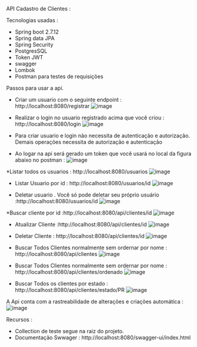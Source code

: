 API Cadastro de Clientes :

Tecnologias usadas :
  - Spring boot 2.7.12
  - Spring data JPA
  - Spring Security
  - PostgresSQL
  - Token JWT
  - swagger
  - Lombok
  - Postman para testes de requisições

Passos para usar a api.

* Criar um usuario com o seguinte endpoint : http://localhost:8080/registrar
![image](https://github.com/user-attachments/assets/6535b1a9-ba7b-42db-81d7-292fa579108e)

* Realizar o login no usuario registrado acima que você criou : http://localhost:8080/login
![image](https://github.com/user-attachments/assets/bc6a5c9e-a9ef-4a55-85b6-ef69e60aafd6)

* Para criar usuario e login não necessita de autenticação e autorização. Demais operações necessita de autorização e autenticação
  
*  Ao logar na api será gerado um token que você usará no local da figura abaixo no postman :
  ![image](https://github.com/user-attachments/assets/438e3913-edbd-4abe-a3b9-1db6cfa9d26b)

*Listar todos os usuarios : http://localhost:8080/usuarios
  ![image](https://github.com/user-attachments/assets/b77809b2-45e5-4663-9488-fe80b46cc5cc)

* Listar Usuario por id :  http://localhost:8080/usuarios/id
 ![image](https://github.com/user-attachments/assets/a9b06566-7293-4ce2-8d02-9923088548b1)

* Deletar usuario . Você só pode deletar seu próprio usuário :http://localhost:8080/usuarios/id
  ![image](https://github.com/user-attachments/assets/1b543f60-2d79-47c9-9c0f-33a6a34fd973)

*Buscar cliente por id :http://localhost:8080/api/clientes/id
![image](https://github.com/user-attachments/assets/8f0c3224-3cec-44eb-957c-9b3385bee671)

* Atualizar Cliente :http://localhost:8080/api/clientes/id
  ![image](https://github.com/user-attachments/assets/c71984b4-4db8-4159-8a47-575d68932e8d)

* Deletar Cliente : http://localhost:8080/api/clientes/id
  ![image](https://github.com/user-attachments/assets/d483e7cc-c9e9-4d52-b4cf-28159c31b80d)

* Buscar Todos Clientes  normalmente sem ordernar por nome : http://localhost:8080/api/clientes
  ![image](https://github.com/user-attachments/assets/297168ef-ed37-4966-9993-8eb78ec5883b)

* Buscar Todos Clientes  normalmente sem ordernar por nome : http://localhost:8080/api/clientes/ordenado
  ![image](https://github.com/user-attachments/assets/2e0f3e71-26ee-4f8c-a7d2-8df8337bd3af)

* Buscar Todos os clientes por estado : http://localhost:8080/api/clientes/estado/PR
  ![image](https://github.com/user-attachments/assets/7786e168-6957-4a3e-9bfa-6aa964a1a3cc)


A Api conta com a rastreabilidade de alterações e criações automática :
![image](https://github.com/user-attachments/assets/d025fb7d-414e-49c5-ad25-db0d92d92f89)




Recursos : 
 - Collection de teste segue na raiz do projeto.
 - Documentação Swwager : http://localhost:8080/swagger-ui/index.html









